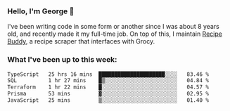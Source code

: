 ### Hello, I'm George 👋

I've been writing code in some form or another since I was about 8 years old, and recently made it my full-time job. On top of this, I maintain [Recipe Buddy](https://github.com/georgegebbett/recipe-buddy), a recipe scraper that interfaces with Grocy.  

<!--
**georgegebbett/georgegebbett** is a ✨ _special_ ✨ repository because its `README.md` (this file) appears on your GitHub profile.

Here are some ideas to get you started:

- 🔭 I’m currently working on ...
- 🌱 I’m currently learning ...
- 👯 I’m looking to collaborate on ...
- 🤔 I’m looking for help with ...
- 💬 Ask me about ...
- 📫 How to reach me: ...
- 😄 Pronouns: ...
- ⚡ Fun fact: ...
-->

### What I've been up to this week:
<!--START_SECTION:waka-->

```txt
TypeScript   25 hrs 16 mins  █████████████████████░░░░   83.46 %
SQL          1 hr 27 mins    █▒░░░░░░░░░░░░░░░░░░░░░░░   04.84 %
Terraform    1 hr 22 mins    █░░░░░░░░░░░░░░░░░░░░░░░░   04.57 %
Prisma       53 mins         ▓░░░░░░░░░░░░░░░░░░░░░░░░   02.95 %
JavaScript   25 mins         ▒░░░░░░░░░░░░░░░░░░░░░░░░   01.40 %
```

<!--END_SECTION:waka-->
